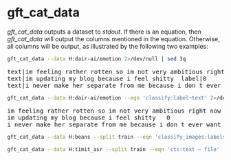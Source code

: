 # gft_cat_data

<i>gft_cat_data</i> outputs a dataset to <i>stdout</i>.  If there is an equation, then <i>gft_cat_data</i>
will output the columns mentioned in the equation.  Otherwise, all columns will be output, as illustrated
by the following two examples:

```sh
gft_cat_data --data H:dair-ai/emotion 2>/dev/null | sed 3q
```
<pre>
text|im feeling rather rotten so im not very ambitious right now	label|0
text|im updating my blog because i feel shitty	label|0
text|i never make her separate from me because i don t ever want her to feel like i m ashamed with her	label|0
</pre>

```sh
gft_cat_data --data H:dair-ai/emotion --eqn 'classify:label~text' 2>/dev/null | sed 3q
```
<pre>
im feeling rather rotten so im not very ambitious right now	0
im updating my blog because i feel shitty	0
i never make her separate from me because i don t ever want her to feel like i m ashamed with her	0
</pre>


```sh
gft_cat_data --data H:beans --split train --eqn 'classify_images:labels ~ image_file_path' | head
```

```sh
gft_cat_data --data H:timit_asr --split train --eqn 'ctc:text ~ file'
```


